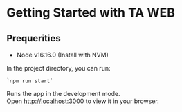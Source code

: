 # Getting Started with TA WEB

## Prequerities
- Node v16.16.0 (Install with NVM)

In the project directory, you can run:
```
`npm run start`
```

Runs the app in the development mode.\
Open [http://localhost:3000](http://localhost:3000) to view it in your browser.
